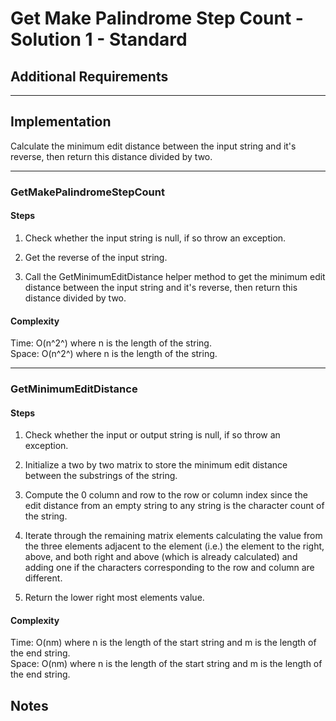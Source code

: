 # Get Make Palindrome Step Count - Solution 1 - Standard

## Additional Requirements

---

## Implementation
Calculate the minimum edit distance between the input string and it's
reverse, then return this distance divided by two.

---

### GetMakePalindromeStepCount

#### Steps
1. Check whether the input string is null, if so throw an exception.

2. Get the reverse of the input string.

3. Call the GetMinimumEditDistance helper method to get the minimum
edit distance between the input string and it's reverse, then return
this distance divided by two.

#### Complexity
Time: O(n^2^) where n is the length of the string.  
Space: O(n^2^) where n is the length of the string.  

---

### GetMinimumEditDistance

#### Steps
1. Check whether the input or output string is null, if so throw an
exception.

2. Initialize a two by two matrix to store the minimum edit distance
between the substrings of the string.

3. Compute the 0 column and row to the row or column index since the
edit distance from an empty string to any string is the character
count of the string.

4. Iterate through the remaining matrix elements calculating the
value from the three elements adjacent to the element (i.e.) the
element to the right, above, and both right and above (which is
already calculated) and adding one if the characters corresponding
to the row and column are different.

5. Return the lower right most elements value.

#### Complexity
Time: O(nm) where n is the length of the start string and m is the length of the end string.  
Space: O(nm) where n is the length of the start string and m is the length of the end string.   

## Notes
